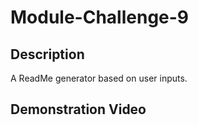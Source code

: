 # Module-Challenge-9

<h2> Description </h2>
A ReadMe generator based on user inputs.

<h2> Demonstration Video </h2>
